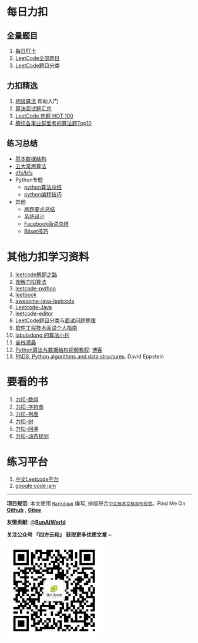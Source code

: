 # 每日力扣 

## 全量题目
1. [每日打卡](每日打卡.md)
2. [LeetCode全部题目](LeetCode全部题目.md)
3. [LeetCode题目分类](LeetCode题目分类.md)


## 力扣精选
1. [初级算法](https://leetcode-cn.com/leetbook/read/top-interview-questions-easy/x2zsx1/) 帮助入门
2. [算法面试题汇总](https://leetcode-cn.com/leetbook/detail/top-interview-questions/)
3. [LeetCode 热题 HOT 100](https://leetcode-cn.com/problem-list/2cktkvj/)
4. [腾讯各事业群爱考的算法题Top10](https://leetcode-cn.com/circle/discuss/q1iaUL/)

## 练习总结

- [基本数据结构](algorithms/README.md)
- [五大常用算法](algorithms/五大常用算法.md)
- [dfs/bfs](algorithms/dfs_bfs.md)
- Python专题
  * [python算法总结](algorithms/python/python_summary.md)
  * [python编程技巧](algorithms/python/python_tips.md)
- 其他
  - [刷题要点总结](others/Attention.md)
  - [系统设计](others/arch_design.md)
  - [Facebook面试总结](others/Facebook.md)
  - [Bitset技巧](others/BitSet.md)



# 其他力扣学习资料

1. [leetcode解题之路](https://gitee.com/golong/leetcode)
2. [图解力扣算法](https://github.com/MisterBooo/LeetCodeAnimation)
3. [leetcode-python](https://github.com/shichao-an/leetcode-python)
4. [leetbook](https://github.com/hk029/leetbook)
5. [awesome-java-leetcode](https://github.com/Blankj/awesome-java-leetcode)
6. [Leetcode-Java](https://github.com/dingjikerbo/Leetcode-Java)
7. [leetcode-editor](https://github.com/shuzijun/leetcode-editor)
8. [LeetCode题目分类与面试问题整理](https://github.com/yuanguangxin/LeetCode)
9. [软件工程技术面试个人指南](https://github.com/kdn251/interviews)
10. [labuladong 的算法小抄](https://labuladong.gitee.io/algo/)
11. [全栈潇晨](https://xiaochen1024.com/)
12. [Python算法与数据结构视频教程](https://github.com/PegasusWang/python_data_structures_and_algorithms): [博客](https://pegasuswang.github.io/python_data_structures_and_algorithms/)
13. [PADS, Python algorithms and data structures](https://www.ics.uci.edu/~eppstein/PADS/). David Eppstein

# 要看的书

1. [力扣-数组](https://hecloud.hnbdata.cn/leetbook/ebook/array/leetcode-array.pdf)
2. [力扣-字符串](https://hecloud.hnbdata.cn/leetbook/ebook/string/leetcode-string.pdf)
3. [力扣-列表](https://hecloud.hnbdata.cn/leetbook/ebook/list/leetcode-list.pdf)
4. [力扣-树](https://hecloud.hnbdata.cn/leetbook/ebook/tree/leetcode-tree.pdf)
5. [力扣-回溯](https://hecloud.hnbdata.cn/leetbook/ebook/backtracking/leetcode-backtracking.pdf)
6. [力扣-动态规划](https://hecloud.hnbdata.cn/leetbook/ebook/dp/leetcode-dp.pdf)


# 练习平台

1. [中文Leetcode平台](https://leetcode-cn.com/)
2. [google code jam](https://codingcompetitions.withgoogle.com/codejam)


----------------------------------------

**项目规范**: 本文使用 [`Markdown`](https://www.markdownguide.org/basic-syntax) 编写, 排版符合[`中文技术文档写作规范`](https://github.com/hbulpf/document-style-guide)。Find Me On [**Github**](https://github.com/hbulpf/LeetcodeEveryday) , [**Gitee**](https://gitee.com/sifangcloud/LeetcodeEveryday)

**友情贡献**: @[**RunAtWorld**](http://www.github.com/RunAtWorld)  &nbsp;  

**关注公众号 『四方云和』 获取更多优质文章 ~**

![sfyh_qrcode](sfyh_qrcode.jpg)
